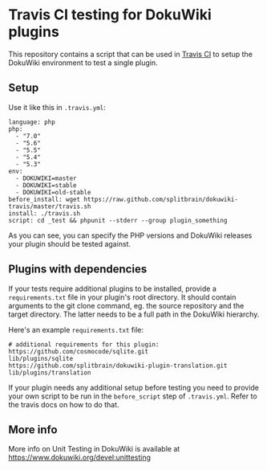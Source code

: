 Travis CI testing for DokuWiki plugins
======================================

This repository contains a script that can be used in
[Travis CI](https://travis-ci.org) to setup the DokuWiki environment to test a
single plugin.

Setup
-----

Use it like this in ``.travis.yml``:

```
language: php
php:
  - "7.0"
  - "5.6"
  - "5.5"
  - "5.4"
  - "5.3"
env:
  - DOKUWIKI=master
  - DOKUWIKI=stable
  - DOKUWIKI=old-stable
before_install: wget https://raw.github.com/splitbrain/dokuwiki-travis/master/travis.sh
install: ./travis.sh
script: cd _test && phpunit --stderr --group plugin_something
```

As you can see, you can specify the PHP versions and DokuWiki releases your plugin
should be tested against.

Plugins with dependencies
-------------------------

If your tests require additional plugins to be installed, provide a ``requirements.txt``
file in your plugin's root directory. It should contain arguments to the git clone command,
eg. the source repository and the target directory. The latter needs to be a full path
in the DokuWiki hierarchy.

Here's an example ``requirements.txt`` file:

```
# additional requirements for this plugin:
https://github.com/cosmocode/sqlite.git                         lib/plugins/sqlite
https://github.com/splitbrain/dokuwiki-plugin-translation.git   lib/plugins/translation
```

If your plugin needs any additional setup before testing you need to provide your own
script to be run in the ``before_script`` step of ``.travis.yml``. Refer to the travis
docs on how to do that.

More info
---------

More info on Unit Testing in DokuWiki is available at https://www.dokuwiki.org/devel:unittesting
